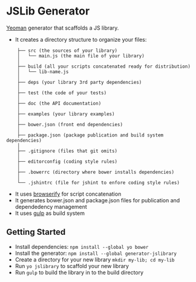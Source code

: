 JSLib Generator
==================================================

[Yeoman](http://yeoman.io) generator that scaffolds a JS library.

* It creates a directory structure to organize your files:

```
    ├── src (the sources of your library)
    │   └── main.js (the main file of your library)
    │
    ├── build (all your scripts concatenated ready for distribution)
    │   └── lib-name.js
    │
    ├── deps (your library 3rd party dependencies)
    │
    ├── test (the code of your tests)
    │
    ├── doc (the API documentation)
    │
    ├── examples (your library examples)
    │
    ├── bower.json (front end dependencies)
    │
    ├── package.json (package publication and build system dependencies)
    │
    ├── .gitignore (files that git omits)
    │
    ├── editorconfig (coding style rules)
    │
    ├── .bowerrc (directory where bower installs dependencies)
    │
    └── .jshintrc (file for jshint to enfore coding style rules)
```

* It uses [browserify](http://browserify.org/) for script concatenation
* It generates bower.json and package.json files for publication and dependedency management
* It uses [gulp](http://gulpjs.com/) as build system

Getting Started
--------------------------------------

- Install dependencies: `npm install --global yo bower`
- Install the generator: `npm install --global generator-jslibrary`
- Create a directory for your new library `mkdir my-lib; cd my-lib`
- Run `yo jslibrary` to scaffold your new library
- Run `gulp` to build the library in to the build directory
